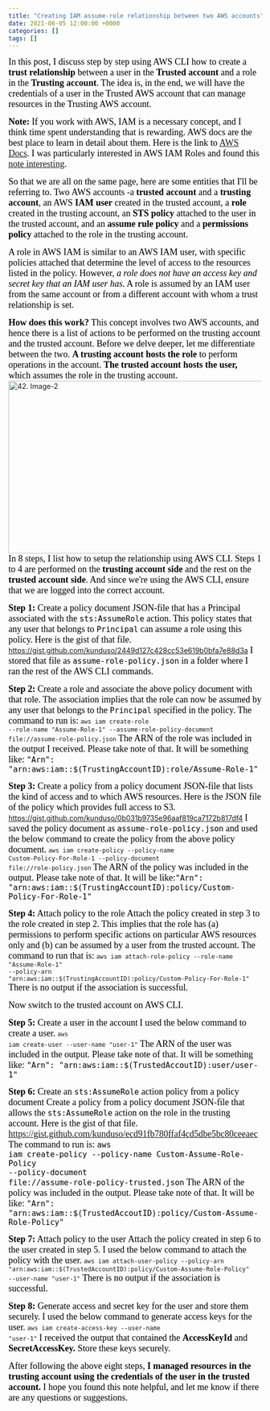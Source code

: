 ```yaml
---
title: "Creating IAM assume-role relationship between two AWS accounts"
date: 2021-06-05 12:00:00 +0000
categories: []
tags: []
---
```


<span style="font-size: 18px"><span style="font-family: calibri"><span style="color: #000000">In this post, I discuss step by step using AWS CLI how to create a <strong>trust relationship</strong> between a user in the <strong>Trusted account</strong> and a role in the <strong>Trusting account</strong>. The idea is, in the end, we will have the credentials of a user in the Trusted AWS account that can manage resources in the Trusting AWS account.</span></span></span>
<!--more-->
<span style="font-size: 18px"><span style="font-family: calibri"><span style="color: #000000"><strong>Note:</strong> If you work with AWS, IAM is a necessary concept, and I think time spent understanding that is rewarding. AWS docs are the best place to learn in detail about them. Here is the link to <span style="text-decoration: underline"><a href="https://docs.aws.amazon.com/IAM/latest/UserGuide/introduction.html">AWS Docs</a></span>. </span></span></span><span style="font-size: 18px"><span style="font-family: calibri"><span style="color: #000000">I was particularly interested in AWS IAM Roles and found this <span style="text-decoration: underline"><a href="https://docs.aws.amazon.com/IAM/latest/UserGuide/id_roles_terms-and-concepts.html">note interesting</a></span>.</span></span></span>

<span style="font-size: 18px"><span style="font-family: calibri"><span style="color: #000000">So that we are all on the same page, here are some entities that I'll be referring to. Two AWS accounts -a <strong>trusted account</strong> and a<strong> trusting account</strong>, an AWS <strong>IAM user</strong> created in the trusted account, a <strong>role</strong> created in the trusting account, an <strong>STS policy</strong> attached to the user in the trusted account, and an <strong>assume rule policy</strong> and a <strong>permissions policy</strong> attached to the role in the trusting account.</span></span></span>

<span style="font-size: 18px"><span style="font-family: calibri"><span style="color: #000000">A role in AWS IAM is similar to an AWS IAM user, with specific policies attached that determine the level of access to the resources listed in the policy. However, <em>a role does not have an access key and secret key that an IAM user has</em>. A role is assumed by an IAM user from the same account or from a different account with whom a trust relationship is set.</span></span></span>

<strong><span style="font-size: 18px"><span style="font-family: calibri"><span style="color: #000000">How does this work?</span></span></span></strong>
<span style="font-size: 18px"><span style="font-family: calibri"><span style="color: #000000">This concept involves two AWS accounts, and hence there is a list of actions to be performed on the trusting account and the trusted account. Before we delve deeper, let me differentiate between the two. <strong>A trusting account hosts the role </strong>to perform operations in the account. <strong>The trusted account hosts the user, </strong>which assumes the role in the trusting account.</span></span></span>
<img class="alignnone size-full wp-image-1302" src="https://skundunotes.com/wp-content/uploads/2021/06/42.-image-2.png" alt="42. Image-2" width="570" height="343" />
<span style="font-size: 18px"><span style="font-family: calibri"><span style="color: #000000">In 8 steps, I list how to setup the relationship using AWS CLI. Steps 1 to 4 are performed on the <strong>trusting account side </strong>and the rest on the <strong>trusted account side</strong>. And since we're using the AWS CLI, ensure that we are logged into the correct account.</span></span></span>

<span style="font-size: 18px"><span style="font-family: calibri"><span style="color: #000000"><strong>Step 1:</strong> Create a policy document JSON-file that has a Principal associated with the <code>sts:AssumeRole</code> action.</span></span></span>
<span style="font-size: 18px"><span style="font-family: calibri"><span style="color: #000000">This policy states that any user that belongs to <code>Principal</code> can assume a role using this policy.</span></span></span>
<span style="font-size: 18px"><span style="font-family: calibri"><span style="color: #000000">Here is the gist of that file.</span></span></span>
https://gist.github.com/kunduso/2449d127c428cc53e619b0bfa7e88d3a
<span style="font-size: 18px"><span style="font-family: calibri"><span style="color: #000000">I stored that file as <code>assume-role-policy.json</code> in a folder where I ran the rest of the AWS CLI commands.</span></span></span>

<span style="font-size: 18px"><span style="font-family: calibri"><span style="color: #000000"><strong>Step 2:</strong> Create a role and associate the above policy document with that role.</span></span></span>
<span style="font-size: 18px"><span style="font-family: calibri"><span style="color: #000000">The association implies that the role can now be assumed by any user that belongs to the <code>Principal</code> specified in the policy. The command to run is:</span></span></span>
<code>aws iam create-role --role-name "Assume-Role-1" --assume-role-policy-document file://assume-role-policy.json</code>
<span style="font-size: 18px"><span style="font-family: calibri"><span style="color: #000000">The ARN of the role was included in the output I received. Please take note of that. It will be something like: <code>"Arn": "arn:aws:iam::$(TrustingAccountID):role/Assume-Role-1"</code></span></span></span>

<span style="font-size: 18px"><span style="font-family: calibri"><span style="color: #000000"><strong>Step 3:</strong> Create a policy from a policy document JSON-file that lists the kind of access and to which AWS resources.</span></span></span>
<span style="font-size: 18px"><span style="font-family: calibri"><span style="color: #000000">Here is the JSON file of the policy which provides full access to S3.</span></span></span>
https://gist.github.com/kunduso/0b031b9735e96aaf819ca7172b817df4
<span style="font-size: 18px"><span style="font-family: calibri"><span style="color: #000000">I saved the policy document as <code>assume-role-policy.json</code> and used the below command to create the policy from the above policy document.</span></span></span>
<code>aws iam create-policy --policy-name Custom-Policy-For-Role-1 --policy-document file://role-policy.json</code>
<span style="font-size: 18px"><span style="font-family: calibri"><span style="color: #000000">The ARN of the policy was included in the output. Please take note of that. It will be like:<code>"Arn": "arn:aws:iam::$(TrustingAccountID):policy/Custom-Policy-For-Role-1"</code></span></span></span>

<span style="font-size: 18px"><span style="font-family: calibri"><span style="color: #000000"><strong>Step 4:</strong> Attach policy to the role</span></span></span>
<span style="font-size: 18px"><span style="font-family: calibri"><span style="color: #000000">Attach the policy created in step 3 to the role created in step 2. This implies that the role has (a) permissions to perform specific actions on particular AWS resources only and (b) can be assumed by a user from the trusted account. The command to run that is:</span></span></span>
<code>aws iam attach-role-policy --role-name "Assume-Role-1" --policy-arn "arn:aws:iam::$(TrustingAccountID):policy/Custom-Policy-For-Role-1"</code>
<span style="font-size: 18px"><span style="font-family: calibri"><span style="color: #000000">There is no output if the association is successful.</span></span></span>

<span style="font-size: 18px"><span style="font-family: calibri"><span style="color: #000000">Now switch to the trusted account on AWS CLI.</span></span></span>

<span style="font-size: 18px"><span style="font-family: calibri"><span style="color: #000000"><strong>Step 5:</strong> Create a user in the account</span></span></span>
<span style="font-size: 18px"><span style="font-family: calibri"><span style="color: #000000">I used the below command to create a user.</span></span></span>
<code>aws iam create-user --user-name "user-1"</code>
<span style="font-size: 18px"><span style="font-family: calibri"><span style="color: #000000">The ARN of the user was included in the output. Please take note of that. It will be something like: `"Arn": "arn:aws:iam::$(TrustedAccoutID):user/user-1"`</span></span></span>

<span style="font-size: 18px"><span style="font-family: calibri"><span style="color: #000000"><strong>Step 6:</strong> Create an <code>sts:AssumeRole</code> action policy from a policy document
<span style="font-size: 18px"><span style="font-family: calibri"><span style="color: #000000">Create a policy from a policy document JSON-file that allows the <code>sts:AssumeRole</code> action on the role in the trusting account.</span></span></span>
<span style="font-size: 18px"><span style="font-family: calibri"><span style="color: #000000">Here is the gist of that file.</span></span></span>
https://gist.github.com/kunduso/ecd91fb780ffaf4cd5dbe5bc80ceeaec
<span style="font-size: 18px"><span style="font-family: calibri"><span style="color: #000000">The command to run is:</span></span></span>
<span style="font-size: 18px"><span style="font-family: calibri"><span style="color: #000000"><code>aws iam create-policy --policy-name Custom-Assume-Role-Policy --policy-document file://assume-role-policy-trusted.json</code></span></span></span>
<span style="font-size: 18px"><span style="font-family: calibri"><span style="color: #000000">The ARN of the policy was included in the output. Please take note of that. It will be like: <code>"Arn": "arn:aws:iam::$(TrustedAccoutID):policy/Custom-Assume-Role-Policy"</code></span></span></span></span></span></span>

<span style="font-size: 18px"><span style="font-family: calibri"><span style="color: #000000"><strong>Step 7:</strong> Attach policy to the user</span></span></span>
<span style="font-size: 18px"><span style="font-family: calibri"><span style="color: #000000">Attach the policy created in step 6 to the user created in step 5. I used the below command to attach the policy with the user.</span></span></span>
<code>aws iam attach-user-policy --policy-arn "arn:aws:iam::$(TrustedAccountID):policy/Custom-Assume-Role-Policy" --user-name "user-1"</code>
<span style="font-size: 18px"><span style="font-family: calibri"><span style="color: #000000">There is no output if the association is successful.</span></span></span>

<span style="font-size: 18px"><span style="font-family: calibri"><span style="color: #000000"><strong>Step 8:</strong> Generate access and secret key for the user and store them securely.</span></span></span>
<span style="font-size: 18px"><span style="font-family: calibri"><span style="color: #000000">I used the below command to generate access keys for the user.</span></span></span>
<code>aws iam create-access-key --user-name "user-1"</code>
<span style="font-size: 18px"><span style="font-family: calibri"><span style="color: #000000">I received the output that contained the <strong>AccessKeyId</strong> and <strong>SecretAccessKey.</strong> Store these keys securely.</span></span></span>

<span style="font-size: 18px"><span style="font-family: calibri"><span style="color: #000000">After following the above eight steps, <strong>I managed resources in the trusting account using the credentials of the user in the trusted account. </strong>I hope you found this note helpful, and let me know if there are any questions or suggestions.</span></span></span>
